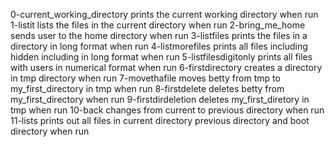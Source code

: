0-current_working_directory prints the current working directory when run 
1-listit lists the files in the current directory when run
2-bring_me_home sends user to the home directory when run
3-listfiles prints the files in a directory in long format when run
4-listmorefiles prints all files including hidden including in long format when run
5-listfilesdigitonly prints all files with users in numerical format when run
6-firstdirectory creates a directory in tmp directory when run
7-movethafile moves betty from tmp to my_first_directory in tmp when run
8-firstdelete deletes betty from my_first_directory when run
9-firstdirdeletion deletes my_first_diretory in tmp when run
10-back changes from current to previous directory when run
11-lists prints out all files in current directory previous directory and boot directory when run
